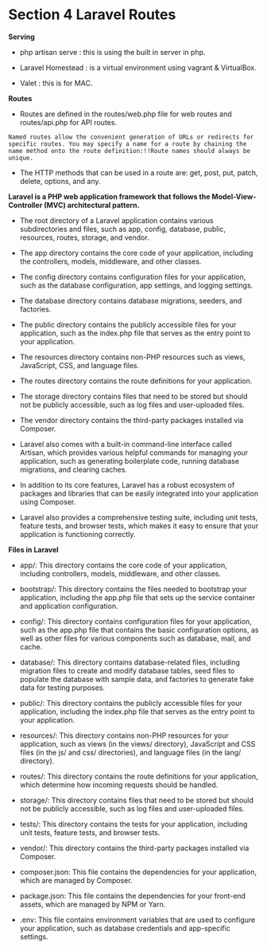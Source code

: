 # Section 4 Laravel Routes

**Serving**

- php artisan serve : this is using the built in server in php.
 
- Laravel Homestead : is a virtual environment using vagrant & VirtualBox.

- Valet : this is for MAC.

**Routes**
- Routes are defined in the routes/web.php file for web routes and routes/api.php for API routes.

`Named routes allow the convenient generation of URLs or redirects for specific routes. You may specify a name for a route by chaining the name method onto the route definition:!!Route names should always be unique.`
- The HTTP methods that can be used in a route are: get, post, put, patch, delete, options, and any.




**Laravel is a PHP web application framework that follows the Model-View-Controller (MVC) architectural pattern.**

- The root directory of a Laravel application contains various subdirectories and files, such as app, config, database, public, resources, routes, storage, and vendor.

- The app directory contains the core code of your application, including the controllers, models, middleware, and other classes.

- The config directory contains configuration files for your application, such as the database configuration, app settings, and logging settings.

- The database directory contains database migrations, seeders, and factories.

- The public directory contains the publicly accessible files for your application, such as the index.php file that serves as the entry point to your application.

- The resources directory contains non-PHP resources such as views, JavaScript, CSS, and language files.

- The routes directory contains the route definitions for your application.

- The storage directory contains files that need to be stored but should not be publicly accessible, such as log files and user-uploaded files.

- The vendor directory contains the third-party packages installed via Composer.

- Laravel also comes with a built-in command-line interface called Artisan, which provides various helpful commands for managing your application, such as generating boilerplate code, running database migrations, and clearing caches.

- In addition to its core features, Laravel has a robust ecosystem of packages and libraries that can be easily integrated into your application using Composer.

- Laravel also provides a comprehensive testing suite, including unit tests, feature tests, and browser tests, which makes it easy to ensure that your application is functioning correctly.

**Files in Laravel**
- app/: This directory contains the core code of your application, including controllers, models, middleware, and other classes.

- bootstrap/: This directory contains the files needed to bootstrap your application, including the app.php file that sets up the service container and application configuration.

- config/: This directory contains configuration files for your application, such as the app.php file that contains the basic configuration options, as well as other files for various components such as database, mail, and cache.

- database/: This directory contains database-related files, including migration files to create and modify database tables, seed files to populate the database with sample data, and factories to generate fake data for testing purposes.

- public/: This directory contains the publicly accessible files for your application, including the index.php file that serves as the entry point to your application.

- resources/: This directory contains non-PHP resources for your application, such as views (in the views/ directory), JavaScript and CSS files (in the js/ and css/ directories), and language files (in the lang/ directory).

- routes/: This directory contains the route definitions for your application, which determine how incoming requests should be handled.

- storage/: This directory contains files that need to be stored but should not be publicly accessible, such as log files and user-uploaded files.

- tests/: This directory contains the tests for your application, including unit tests, feature tests, and browser tests.

- vendor/: This directory contains the third-party packages installed via Composer.

- composer.json: This file contains the dependencies for your application, which are managed by Composer.

- package.json: This file contains the dependencies for your front-end assets, which are managed by NPM or Yarn.

- .env: This file contains environment variables that are used to configure your application, such as database credentials and app-specific settings.